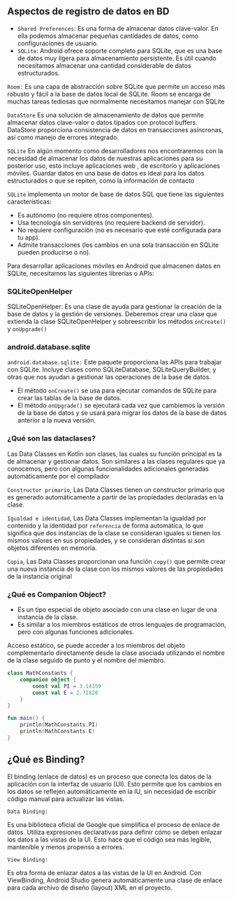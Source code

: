 ## Aspectos de registro de datos en BD
- `Shared Preferences`: Es una forma de almacenar datos
clave-valor. En ella podemos almacenar pequeñas
cantidades de datos, como configuraciones de usuario.
- `SQLite`: Android ofrece soporte completo para SQLite,
que es una base de datos muy ligera para
almacenamiento persistente. Es útil cuando necesitamos
almacenar una cantidad considerable de datos
estructurados.

`Room:` Es una capa de abstracción sobre SQLite que permite
un acceso más robusto y fácil a la base de datos local de
SQLite. Room se encarga de muchas tareas tediosas que
normalmente necesitamos manejar con SQLite

`DataStore` Es una solución de almacenamiento de datos que
permite almacenar datos clave-valor o datos tipados con
protocol buffers. DataStore proporciona consistencia de datos
en transacciones asíncronas, así como manejo de errores
integrado.

`SQLite` En algún momento como desarrolladores nos
encontraremos con la necesidad de almacenar los datos
de nuestras aplicaciones para su posterior uso, esto
incluye aplicaciones web , de escritorio y aplicaciones
móviles.
Guardar datos en una base de datos es ideal para los
datos estructurados o que se repiten, como la información
de contacto

`SQLite` implementa un motor de base de datos SQL que tiene las
siguientes características:

- Es autónomo (no requiere otros componentes).
- Usa tecnología sin servidores (no requiere backend de servidor).
- No requiere configuración (no es necesario que esté configurada
para tu app).
- Admite transacciones (los cambios en una sola transacción en
SQLite pueden producirse o no).

Para desarrollar aplicaciones móviles en Android que
almacenen datos en SQLite, necesitamos las siguientes
librerías o APIs:

### SQLiteOpenHelper
SQLiteOpenHelper: Es una clase de ayuda para gestionar
la creación de la base de datos y la gestión de versiones.
Deberemos crear una clase que extienda la clase
SQLiteOpenHelper y sobreescribir los métodos
`onCreate()` y `onUpgrade()`

### android.database.sqlite
`android.database.sqlite:` Este paquete proporciona las
APIs para trabajar con SQLite. Incluye clases como
SQLiteDatabase, SQLiteQueryBuilder, y otras que nos
ayudan a gestionar las operaciones de la base de datos.

- El método `onCreate()` se usa para ejecutar comandos de
SQLite para crear las tablas de la base de datos.
- El método `onUpgrade()` se ejecutará cada vez que cambiemos
la versión de la base de datos y se usará para migrar los datos
de la base de datos anterior a la nueva versión.

### ¿Qué son las dataclases?

Las Data Classes en Kotlin son clases, las cuales su
función principal es la de almacenar y gestionar datos.
Son similares a las clases regulares que ya conocemos,
pero con algunas funcionalidades adicionales generadas
automáticamente por el compilador

`Constructor primario`, Las Data Classes tienen un
constructor primario que es generado automáticamente a
partir de las propiedades declaradas en la clase.

`Igualdad e identidad`, Las Data Classes implementan la
igualdad por contenido y la identidad por `referencia` de forma
automática, lo que significa que dos instancias de la clase se
consideran iguales si tienen los mismos valores en sus
propiedades, y se consideran distintas si son objetos diferentes
en memoria.

`Copia`, Las Data Classes proporcionan una función
`copy()` que permite crear una nueva instancia de la clase
con los mismos valores de las propiedades de la
instancia original

### ¿Qué es Companion Object?

- Es un tipo especial de objeto asociado con una clase en
lugar de una instancia de la clase.
- Es similar a los miembros estáticos de otros lenguajes de
programación, pero con algunas funciones adicionales.

Acceso estático, se puede acceder a los miembros del
objeto complementario directamente desde la clase
asociada utilizando el nombre de la clase seguido de
punto y el nombre del miembro.

```kotlin
class MathConstants {
    companion object {
        const val PI = 3.14159
        const val E = 2.71828
    }
}

fun main() {
    println(MathConstants.PI)
    println(MathConstants.E)
}
```

## ¿Qué es Binding?

El binding (enlace de datos) es un proceso que conecta
los datos de la aplicación con la interfaz de usuario (UI).
Esto permite que los cambios en los datos se reflejen
automáticamente en la IU, sin necesidad de escribir
código manual para actualizar las vistas.

`Data Binding:`

Es una biblioteca oficial de Google que simplifica el proceso
de enlace de datos. Utiliza expresiones declarativas para
definir cómo se deben enlazar los datos a las vistas de la
UI. Esto hace que el código sea más legible, mantenible y
menos propenso a errores.

`View Binding:`

Es otra forma de enlazar datos a las vistas de la UI en
Android. Con ViewBinding, Android Studio genera
automáticamente una clase de enlace para cada archivo
de diseño (layout) XML en el proyecto.